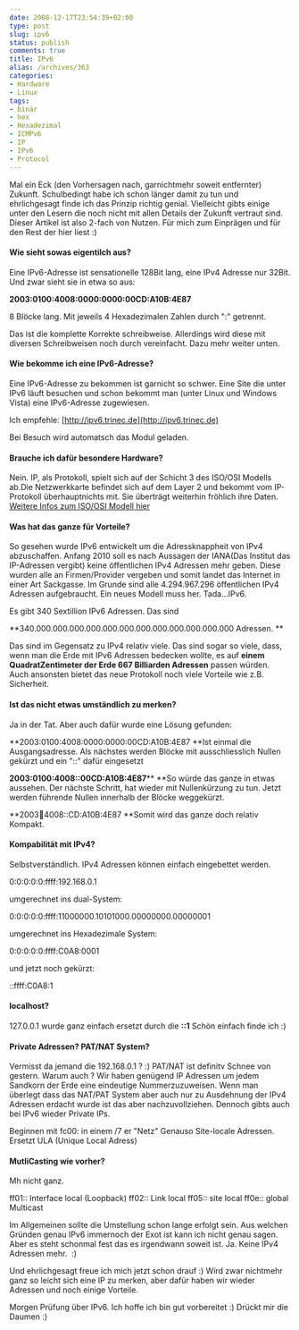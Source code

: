 ```yaml
---
date: 2008-12-17T23:54:39+02:00
type: post
slug: ipv6
status: publish
comments: true
title: IPv6
alias: /archives/363
categories:
- Hardware
- Linux
tags:
- binär
- hex
- Hexadezimal
- ICMPv6
- IP
- IPv6
- Protocol
---
```


Mal ein Eck (den Vorhersagen nach, garnichtmehr soweit entfernter) Zukunft. Schulbedingt habe ich schon länger damit zu tun und ehrlichgesagt finde ich das Prinzip richtig genial. Vielleicht gibts einige unter den Lesern die noch nicht mit allen Details der Zukunft vertraut sind. Dieser Artikel ist also 2-fach von Nutzen. Für mich zum Einprägen und für den Rest der hier liest :)


#### Wie sieht sowas eigentilch aus?


Eine IPv6-Adresse ist sensationelle 128Bit lang, eine IPv4 Adresse nur 32Bit. Und zwar sieht sie in etwa so aus:

**2003:0100:4008:0000:0000:00CD:A10B:4E87**

8 Blöcke lang. Mit jeweils 4 Hexadezimalen Zahlen durch ":" getrennt.

Das ist die komplette Korrekte schreibweise. Allerdings wird diese mit diversen Schreibweisen noch durch vereinfacht.
Dazu mehr weiter unten.


#### Wie bekomme ich eine IPv6-Adresse?


Eine IPv6-Adresse zu bekommen ist garnicht so schwer. Eine Site die unter IPv6 läuft besuchen und schon bekommt man
(unter Linux und Windows Vista) eine IPv6-Adresse zugewiesen.

Ich empfehle: [http://ipv6.trinec.de](http://ipv6.trinec.de)

Bei Besuch wird automatsch das Modul geladen.


#### Brauche ich dafür besondere Hardware?


Nein. IP, als Protokoll, spielt sich auf der Schicht 3 des ISO/OSI Modells ab.Die Netzwerkkarte befindet sich auf dem Layer 2 und bekommt vom IP-Protokoll überhauptnichts mit. Sie überträgt weiterhin fröhlich ihre Daten.
[Weitere Infos zum ISO/OSI Modell hier](http://de.wikipedia.org/wiki/OSI-Modell)


#### Was hat das ganze für Vorteile?


So gesehen wurde IPv6 entwickelt um die Adressknappheit von IPv4 abzuschaffen. Anfang 2010 soll es nach Aussagen der IANA(Das Institut das IP-Adressen vergibt) keine öffentlichen IPv4 Adressen mehr geben. Diese wurden alle an Firmen/Provider vergeben und somit landet das Internet in einer Art Sackgasse. Im Grunde sind alle 4.294.967.296 öffentlichen IPv4 Adressen aufgebraucht.
Ein neues Modell muss her. Tada...IPv6.

Es gibt 340 Sextillion IPv6 Adressen. Das sind

**340.000.000.000.000.000.000.000.000.000.000.000.000 Adressen.
**

Das sind im Gegensatz zu IPv4 relativ viele. Das sind sogar so viele, dass, wenn man die Erde mit IPv6 Adressen bedecken wollte, es auf **einem QuadratZentimeter der Erde 667 Billiarden Adressen** passen würden. Auch ansonsten bietet das neue Protokoll noch viele Vorteile wie z.B. Sicherheit.


#### Ist das nicht etwas umständlich zu merken?


Ja in der Tat. Aber auch dafür wurde eine Lösung gefunden:

**2003:0100:4008:0000:0000:00CD:A10B:4E87 **Ist einmal die Ausgangsadresse.
Als nächstes werden Blöcke mit ausschliesslich Nullen gekürzt und ein "::" dafür eingesetzt

**2003:0100:4008::00CD:A10B:4E87**** **So würde das ganze in etwas aussehen.
Der nächste Schritt, hat wieder mit Nullenkürzung zu tun.
Jetzt werden führende Nullen innerhalb der Blöcke weggekürzt.

**2003:100:4008::CD:A10B:4E87 **Somit wird das ganze doch relativ Kompakt.


#### Kompabilität mit IPv4?


Selbstverständlich. IPv4 Adressen können einfach eingebettet werden.

0:0:0:0:0:ffff:192.168.0.1

umgerechnet ins dual-System:

0:0:0:0:0:ffff:11000000.10101000.00000000.00000001

umgerechnet ins Hexadezimale System:

0:0:0:0:0:ffff:C0A8:0001

und jetzt noch gekürzt:

::ffff:C0A8:1


#### localhost?


127.0.0.1 wurde ganz einfach ersetzt durch die **::1**
Schön einfach finde ich :)


#### Private Adressen? PAT/NAT System?


Vermisst da jemand die 192.168.0.1 ? :) PAT/NAT ist definitv Schnee von gestern. Warum auch ? Wir haben genügend IP Adressen um jedem Sandkorn der Erde eine eindeutige Nummerzuzuweisen. Wenn man überlegt dass das NAT/PAT System aber auch nur zu Ausdehnung der IPv4 Adressen erdacht wurde ist das aber nachzuvollziehen. Dennoch gibts auch bei IPv6 wieder Private IPs.

Beginnen mit fc00: in einem /7 er "Netz"
Genauso Site-locale Adressen. Ersetzt ULA (Unique Local Adress)


#### MutliCasting wie vorher?


Mh nicht ganz.

ff01:: Interface local (Loopback)
ff02:: Link local
ff05:: site local
ff0e:: global Multicast

Im Allgemeinen sollte die Umstellung schon lange erfolgt sein. Aus welchen Gründen genau IPv6 immernoch der Exot ist kann ich nicht genau sagen. Aber es steht schonmal fest das es irgendwann soweit ist. Ja. Keine IPv4 Adressen mehr.  :)

Und ehrlichgesagt freue ich mich jetzt schon drauf :) Wird zwar nichtmehr ganz so leicht sich eine IP zu merken, aber dafür haben wir wieder Adressen und noch einige Vorteile.

Morgen Prüfung über IPv6. Ich hoffe ich bin gut vorbereitet :)
Drückt mir die Daumen :)
